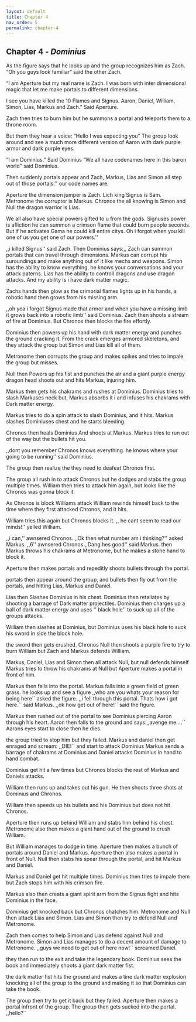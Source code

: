 ```yaml
---
layout: default
title: Chapter 4
nav_order: 5
permalink: chapter-4
---
```


## Chapter 4 - _Dominius_

As the figure says that he looks up and the group recognizes him as Zach. “Oh you guys look familiar” said the other Zach.

“I am Aperture but my real name is Zach. I was born with inter dimensional magic that let me make portals to different dimensions.
  
I see you have killed the 10 Flames and Signus. Aaron, Daniel, William, Simon, Lias, Markus and Zach.” Said Aperture.

Zach then tries to burn him but he summons a portal and teleports them to a throne room.

But them they hear a voice: ”Hello I was expecting you”  The group look around and see a much more different version of Aaron with dark purple armor and dark purple eyes.
  
“I am Dominius.” Said Dominius “We all have codenames here in this baron world” said Dominius. 
  
Then suddenly portals appear and Zach, Markus, Lias and Simon all step out of those portals.'' our code names are. 
  
Aperture the dimension jumper is Zach. Lich king Signus is Sam. Metronome the corrupter is Markus. Chronos the all knowing is Simon and Null the dragon warrior is Lias.

We all also have special powers gifted to u from the gods. Signuses power is afliction he can summon a crimson flame that could burn people seconds. But if he activates Gama he could kill entire citys. Oh i forgot when you kill one of us you get one of our powers.''
  
,,i killed Signus'' said Zach. Then Dominius says:,, Zach can summon portals that can travel through dimensions. Markus can corrupt his suroundings and make anything out of it like mechs and weapons. Simon has the ability to know everything, he knows your conversations and your attack paterns. Lias has the ability to controll dragons and use dragon attacks. And my ability is i have dark matter magic.
  
Zachs hands then glow as the crimorial flames lights up in his hands, a robotic hand then grows from his missing arm.

,,oh yea i forgot Signus made that armor and when you have a missing limb it grows back into a robotic limb'' said Dominius. Zach then shoots a stream of fire at Dominius. But Chronos then blocks the fire effortly.
  
Dominius then powers up his hand with dark matter energy and punches the ground cracking it. From the crack emerges armored skeletons, and they attack the group but Simon and Lias kill all of them.

Metronome then corrupts the group and makes spikes and tries to impale the group but misses.

Null then Powers up his fist and punches the air and a giant purple energy dragon head shoots out and hits Markus, injuring him.

Markus then gets his chakrams and rushes at Dominius. Dominius tries to slash Markuses neck but, Markus absorbs it i and infuses his chakrams with Dark matter energy.

Markus tries to do a spin attack to slash Dominius, and it hits. Markus slashes Dominiuses chest and he starts bleeding.

Chronos then heals Dominius And shoots at Markus. Markus tries to run out of the way but the bullets hit you.
  
,,dont you remember Chronos knows everything. he knows where your going to be running'' said Dominius. 

The group then realize the they need to deafeat Chronos first.
  
The group all rush in to attack Chronos but he dodges and stabs the group multiple times. William then tries to attack him again, but looks like the Chronos was gonna block it.
  
As Chronos is block Williams attack William rewinds himself back to the time where they first attacked Chronos, and it hits.
  
William tries this again but Chronos blocks it. ,, he cant seem to read our minds!'' yelled William.
  
,,i can,'' awnsered Chronos. ,,Ok then what number am i thinking?'' asked Markus. ,,6'' awnsered Chronos.,,Dang hes good'' said Markus. then Markus throws his chakrams at Metronome, but he makes a stone hand to block it.
  
Aperture then makes portals and repeditly shoots bullets through the portal.
  
portals then appear around the group, and bullets then fly out from the portals, and hitting Lias, Markus and Daniel.
  
Lias then Slashes Dominius in his chest. Dominius then retaliates by shooting a barrage of Dark matter projectiles. Dominius then charges up a ball of dark matter energy and uses '' black hole'' to suck up all of the groups attacks.
  
William then slashes at Dominius, but Dominius uses his black hole to suck his sword in side the block hole.
  
the sword then gets crushed. Chronos Null then shoots a purple fire to try to burn William but Zach and Markus defends William.
  
Markus, Daniel, Lias and Simon then all attack Null, but null defends himself Markus tries to throw his chakrams at Null but Aperture makes a portal in front of him.

Markus then falls into the portal. Markus falls into a green field of green grass. he looks up and see a figure ,,who are you whats your reason for being here´´ asked the figure. ,,i fell through this portal. Thats how i got here.´´ said Markus. ,,ok how get out of here!´´ said the figure.

Markus then rushed out of the portal to see Dominius piercing Aaron through his heart. Aaron then falls to the ground and says:,,avenge me....´´ Aarons eyes start to close then he dies.
  
the group tried to stop him but they failed. Markus and daniel then get enraged and scream: ,,DIE!´´ and start to attack Dominius Markus sends a barrage of chakrams at Dominius and Daniel attacks Dominius in hand to hand combat.

Dominius get hit a few times but Chronos blocks the rest of Markus and Daniels attacks. 
  
William then runs up and takes out his gun. He then shoots three shots at Dominius and Chronos.

William then speeds up his bullets and his Dominius but does not hit Chronos.
  
Aperture then runs up behind William and stabs him behind his chest. Metronome also then makes a giant hand out of the ground to crush William.
  
But William manages to dodge in time. Aperture then makes a bunch of portals around Daniel and Markus. Aperture then also makes a portal in front of Null. Null then stabs his spear through the portal, and hit Markus and Daniel.
  
Markus and Daniel get hit multiple times. Dominius then tries to impale them but Zach stops him with his crimson fire.
  
Markus also then creats a giant spirit arm from the Signus fight and hits Dominius in the face.
  
Dominius get knocked back but Chronos chatches him. Metronome and Null then attack Lias and Simon. Lias and Simon then try to defend Null and Metronome.
  
Zach then comes to help Simon and Lias defend against Null and Metronome. Simon and Lias manages to do a decent amount of damage to Metronome. ,,guys we need to get out of here now!´´ screamed Daniel.
  
they then run to the exit and take the legendary book. Dominius sees the book and immediately shoots a giant dark matter fist.
  
the dark matter fist hits the ground and makes a tine dark matter explosion knocking all of the group to the ground and making it so that Dominius can take the book.
  
The group then try to get it back but they failed. Aperture then makes a portal infront of the group. The group then gets sucked into the portal. ,,hello?´´
